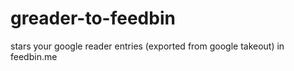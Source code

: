 greader-to-feedbin
==================

stars your google reader entries (exported from google takeout) in feedbin.me